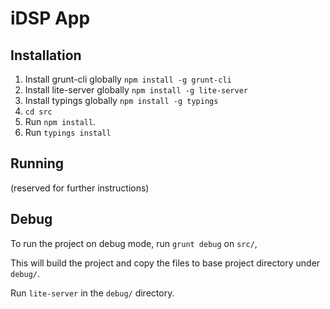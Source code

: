 # iDSP App

## Installation

1. Install grunt-cli globally `npm install -g grunt-cli`
1. Install lite-server globally `npm install -g lite-server`
1. Install typings globally `npm install -g typings`
1. `cd src`
1. Run `npm install`.
1. Run `typings install`


## Running
(reserved for further instructions)

## Debug
To run the project on debug mode, run `grunt debug` on `src/`, 

This will build the project and copy the files to base project directory under `debug/`.

Run `lite-server` in the `debug/` directory.
